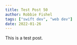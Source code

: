 ```yaml
---
title: Test Post 50
author: Robbie Fishel
tags: ["swift dev", "web dev"]
date: 2022-01-26
---
```


This is a test post.